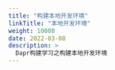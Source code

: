 ```yaml
---
title: "构建本地开发环境"
linkTitle: "本地开发环境"
weight: 10000
date: 2022-03-08
description: >
  Dapr构建学习之构建本地开发环境
---
```


